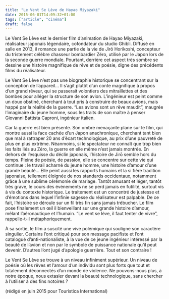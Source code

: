 ```yaml
---
title: "Le Vent Se Lève de Hayao Miyazaki"
date: 2015-06-01T14:09:32+01:00
tags: ["article", "cinéma"]
draft: false
---
```


Le Vent Se Lève est le dernier film d’animation de Hayao Miyazaki, réalisateur japonais légendaire, cofondateur du studio Ghibli. Diffusé en salle en 2013, il romance une partie de la vie de Jirō Horikoshi, concepteur du tristement célèbre chasseur bombardier Zéro, utilisé par le Japon lors de la seconde guerre mondiale. Pourtant, derrière cet aspect très sombre se dessine une histoire magnifique de rêve et de poésie, digne des précédents films du réalisateur.

Le Vent Se Lève n’est pas une biographie historique se concentrant sur la conception de l’appareil… Il s’agit plutôt d’un conte magnifique à propos d’un grand rêveur, qui se passerait volontiers des mitraillettes et des bombes pour alléger la structure de son avion. L’ingénieur est peint comme un doux obstiné, cherchant à tout pris à construire de beaux avions, mais happé par la réalité de la guerre. “Les avions sont un rêve maudit”, maugrée l’imaginaire du jeune homme, sous les traits de son maître à penser Giovanni Battista Caproni, ingénieur italien.


Car la guerre est bien présente. Son ombre menaçante plane sur le film, qui montre aussi la face cachée d’un Japon anachronique, cherchant tant bien que mal à rattraper 20 ans d’écart technologique, au prix d’une pauvreté de plus en plus extrême. Néanmoins, si le spectateur ne connaît que trop bien les faits liés au Zéro, la guerre en elle même n’est jamais montrée. En dehors de l’esquisse du déclin japonais, l’histoire de Jirō semble hors du temps. Pleine de poésie, de passion, elle se concentre sur cette vie qui continue : le travail acharné du jeune homme, une histoire d’amour d’une grande beauté… Elle peint aussi les rapports humains et la si fière tradition japonaise, tellement éloignée de nos standards occidentaux, notamment grâce à une sublime cérémonie de mariage. Tantôt amusant et léger, tantôt très grave, le cours des événements ne se perd jamais en futilité, surtout vis à vis du contexte historique. Le traitement est un concentré de justesse et d’émotions dans lequel l’infinie sagesse du réalisateur est palpable. De ce fait, l’histoire se déroule sur un fil très fin sans jamais trébucher. Le film pose finalement un œil il bienveillant sur une grande histoire d’amour, mêlant l’aéronautique et l’humain. “Le vent se lève, il faut tenter de vivre”, rappelle-t-il métaphoriquement.


À sa sortie, le film a suscité une vive polémique qui souligne son caractère singulier. Certains l’ont critiqué pour son message pacifiste et l’ont catalogué d’anti-nationaliste, à la vue de ce jeune ingénieur intéressé par la beauté de l’avion et non par le symbole de puissance nationale qu’il peut devenir. D’autres l’ont jugé d’apologie guerrière. Tout et son contraire !

Le Vent Se Lève se trouve à un niveau infiniment supérieur. Un niveau de poésie où les rêves et l’amour d’un individu sont plus forts que tout et totalement déconnectés d’un monde de violence. Ne pouvons-nous plus, à notre époque, nous extasier devant la beauté technologique, sans chercher à l’utiliser à des fins notoires ?

(rédigé en juin 2015 pour Touristica International)
